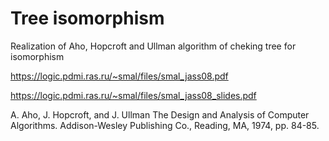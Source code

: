 # Tree isomorphism
Realization of Aho, Hopcroft and Ullman algorithm of cheking tree for isomorphism

https://logic.pdmi.ras.ru/~smal/files/smal_jass08.pdf

https://logic.pdmi.ras.ru/~smal/files/smal_jass08_slides.pdf

A. Aho, J. Hopcroft, and J. Ullman The Design and Analysis of Computer Algorithms. Addison-Wesley Publishing Co., Reading, MA, 1974, pp. 84-85.
